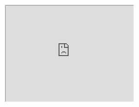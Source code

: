 <!-- TITLE: Música -->

<iframe width="420" height="315"
src="https://www.youtube.com/embed/zVtfe2D_iu8">
*Often a bird* by Wim Mertens